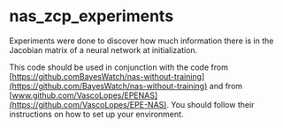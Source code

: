 # nas_zcp_experiments
Experiments were done to discover how much information there is in the Jacobian matrix of a neural network at initialization.


This code should be used in conjunction with the code from [https://github.comBayesWatch/nas-without-training](https://github.com/BayesWatch/nas-without-training) and from [www.github.com/VascoLopes/EPENAS](https://github.com/VascoLopes/EPE-NAS). You should follow their instructions on how to set up your environment.
